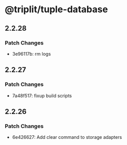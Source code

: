 # @triplit/tuple-database

## 2.2.28

### Patch Changes

- 3e96117b: rm logs

## 2.2.27

### Patch Changes

- 7a48f517: fixup build scripts

## 2.2.26

### Patch Changes

- 6e426627: Add clear command to storage adapters
